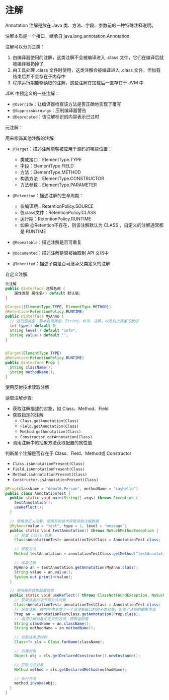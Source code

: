 # 注解

Annotation 注解是放在 Java 类、方法、字段、参数前的一种特殊注释说明。

注解本质是一个接口，继承自 java.lang.annotation.Annotation

注解可以分为三类：

1. 由编译器使用的注解，这类注解不会被编译进入 .class 文件，它们在编译后就被编译器扔掉了
2. 由工具处理 .class 文件时使用，这类注解会被编译进入 .class 文件，但加载结束后并不会存在于内存中
3. 程序运行期能够读取的注解，这些注解在加载后一直存在于 JVM 中

JDK 中预定义的一些注解：

+ `@Override`：让编译器检查该方法是否正确地实现了覆写
+ `@SuppressWarnings`：压制编译器警告
+ `@Deprecated`：该注解标识的内容表示已过时

元注解：

用来修饰其他注解的注解

+ `@Target`：描述注解能够被应用于源码的哪些位置：

  + 类或接口：ElementType.TYPE
  + 字段：ElementType.FIELD
  + 方法：ElementType.METHOD
  + 构造方法：ElementType.CONSTRUCTOR
  + 方法参数：ElementType.PARAMETER

+ `@Retention`：描述注解的生命周期：

  + 仅编译期：RetentionPolicy.SOURCE
  + 仅class文件：RetentionPolicy.CLASS
  + 运行期：RetentionPolicy.RUNTIME
  + 如果 @Retention不存在，则该注解默认为 CLASS ，自定义的注解通常都是 RUNTIME

+ `@Repeatable`：描述注解是否可重复
+ `@Documented`：描述注解是否被抽取到 API 文档中
+ `@Inherited`：描述子类是否可继承父类定义的注解

自定义注解:

```java
元注解
public @interface 注解名称 {
    属性类型 属性名() default 默认值;
}
```

```java
@Target({ElementType.TYPE, ElementType.METHOD})
@Retention(RetentionPolicy.RUNTIME)
public @interface MyAnno {
  // 返回值类型：基本数据类型、String、枚举、注解，以及以上类型的数组
  int type() default 0;
  String level() default "info";
  String value() default "";
}


@Target(ElementType.TYPE)
@Retention(RetentionPolicy.RUNTIME)
public @interface Prop {
  String className();
  String methodName();
}
```

使用反射技术读取注解

读取注解步骤:

+ 获取注解描述的对象，如 Class、Method、Field
+ 获取指定的注解
  + `Class.getAnnotation(Class)`
  + `Field.getAnnotation(Class)`
  + `Method.getAnnotation(Class)`
  + `Constructor.getAnnotation(Class)`
+ 调用注解中的抽象方法获取配置的属性值

判断某个注解是否存在于 Class、Field、Method或 Constructor

+ `Class.isAnnotationPresent(Class)`
+ `Field.isAnnotationPresent(Class)`
+ `Method.isAnnotationPresent(Class)`
+ `Constructor.isAnnotationPresent(Class)`

```java
@Prop(className = "demo16.Person", methodName = "sayHello")
public class AnnotationTest {
  public static void main(String[] args) throws Exception {
    testAnnotation();
    useReflect();
  }

  // 使用自定义注解，使用反射技术获取读取注解数据
  @MyAnno(value = "test", type = 1, level = "message")
  public static void testAnnotation() throws NoSuchMethodException {
    // 获取 class 对象
    Class<AnnotationTest> annotationTestClass = AnnotationTest.class;

    // 获取方法
    Method testAnnotation = annotationTestClass.getMethod("testAnnotation");

    // 读取注解
    MyAnno an = testAnnotation.getAnnotation(MyAnno.class);
    String value = an.value();
    System.out.println(value);
  }

  // 使用解析获取配置信息
  public static void useReflect() throws ClassNotFoundException, NoSuchMethodException, IllegalAccessException, InvocationTargetException, InstantiationException {
    // 获取该类的字节码文件对象
    Class<AnnotationTest> annotationTestClass = AnnotationTest.class;
    // 获取注解，在内存中生成了一个该注解接口的的子类对象，实现了注解的抽象方法
    Prop an = annotationTestClass.getAnnotation(Prop.class);
    // 调用注解对象中定义的方法，获取返回值
    String className = an.className();
    String methodName = an.methodName();

    // 加载该类进内存
    Class<?> cls = Class.forName(className);

    // 创建对象
    Object obj = cls.getDeclaredConstructor().newInstance();

    // 获取方法对象
    Method method = cls.getDeclaredMethod(methodName);

    // 执行方法
    method.invoke(obj);
  }
}
```
